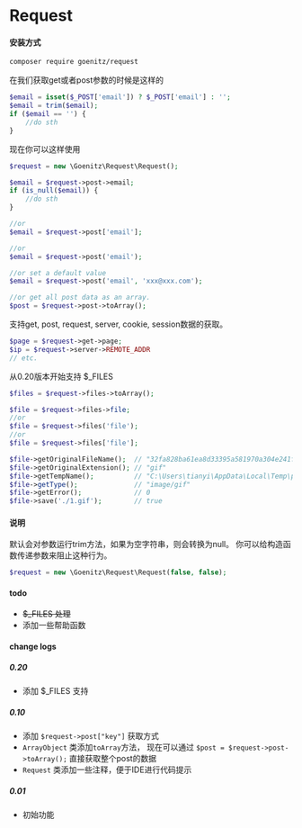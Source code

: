 Request
===========

#### 安装方式

```bash
composer require goenitz/request
```

在我们获取get或者post参数的时候是这样的

```php
$email = isset($_POST['email']) ? $_POST['email'] : '';
$email = trim($email);
if ($email == '') {
    //do sth
}
```

现在你可以这样使用

```php
$request = new \Goenitz\Request\Request();

$email = $request->post->email;
if (is_null($email)) {
    //do sth
}

//or
$email = $request->post['email'];

//or
$email = $request->post('email');

//or set a default value
$email = $request->post('email', 'xxx@xxx.com');

//or get all post data as an array.
$post = $request->post->toArray();
```

支持get, post, request, server, cookie, session数据的获取。

```php
$page = $request->get->page;
$ip = $request->server->REMOTE_ADDR
// etc.
```

从0.20版本开始支持 $_FILES

```php
$files = $request->files->toArray();

$file = $request->files->file;
//or
$file = $request->files('file');
//or
$file = $request->files['file'];

$file->getOriginalFileName();  // "32fa828ba61ea8d33395a581970a304e241f5884.gif"
$file->getOriginalExtension(); // "gif"
$file->getTempName();          // "C:\Users\tianyi\AppData\Local\Temp\php363C.tmp"
$file->getType();              // "image/gif"
$file->getError();             // 0
$file->save('./1.gif');        // true
```


#### 说明

默认会对参数运行trim方法，如果为空字符串，则会转换为null。 
你可以给构造函数传递参数来阻止这种行为。

```php
$request = new \Goenitz\Request\Request(false, false);
```

#### todo

- <del>$_FILES 处理 <del>
- 添加一些帮助函数

#### change logs

##### 0.20

- 添加 $_FILES 支持

##### 0.10

- 添加 `$request->post["key"]` 获取方式
- `ArrayObject` 类添加`toArray`方法， 现在可以通过 `$post = $request->post->toArray();` 直接获取整个post的数据
- `Request` 类添加一些注释，便于IDE进行代码提示

##### 0.01

- 初始功能

